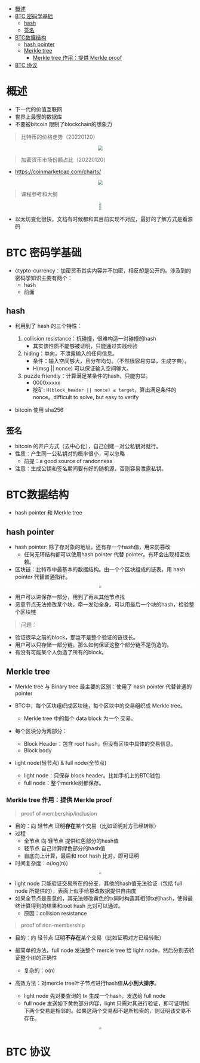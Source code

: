 - [概述](#概述)
- [BTC 密码学基础](#btc-密码学基础)
  - [hash](#hash)
  - [签名](#签名)
- [BTC数据结构](#btc数据结构)
  - [hash pointer](#hash-pointer)
  - [Merkle tree](#merkle-tree)
    - [Merkle tree 作用：提供 Merkle proof](#merkle-tree-作用提供-merkle-proof)
- [BTC 协议](#btc-协议)
# 概述
- 下一代的价值互联网
- 世界上最慢的数据库
- 不要被bitcoin 限制了blockchain的想象力

> 比特币的价格走势（20220120）
<div style="zoom:80%" align="center"><img src="./pic/1-1.png"></div>


> 加密货币市场份额占比（20220120）
- https://coinmarketcap.com/charts/
<div style="zoom:80%" align="center"><img src="./pic/1-5.png"></div>

> 课程参考和大纲
<div style="zoom:40%" align="center"><img src="./pic/1-2.png"></div>
<div style="zoom:40%" align="center"><img src="./pic/1-3.png"></div>
<div style="zoom:40%" align="center"><img src="./pic/1-4.png"></div>


- 以太坊变化很快，文档有时候都和其目前实现不对应，最好的了解方式是看源码
# BTC 密码学基础
- ctypto-currency：加密货币其实内容并不加密，相反却是公开的。涉及到的密码学知识主要有两个：
  - hash
  - 前面

## hash
- 利用到了 hash 的三个特性：
  1. collision resistance：抗碰撞，很难构造一对碰撞的hash
     - 其实该性质不能够被证明，只能通过实践经验
  2. hiding：单向，不泄露输入的任何信息。
     - 条件：输入空间够大，且分布均匀。（不然很容易穷举，生成字典）。
     - H(msg || nonce) 可以保证输入空间够大。
  3. puzzle friendly：计算满足某条件的hash，只能穷举。
     - 0000xxxxx
     - 挖矿: `H(block_header || nonce) ≤ target`，算出满足条件的 nonce。difficult to solve, but easy to verify

- bitcoin 使用 sha256


## 签名
- bitcoin 的开户方式（去中心化），自己创建一对公私钥对就行。
- 性质：产生同一公私钥对的概率很小，可以忽略
  - 前提：a good source of randonness
- 注意：生成公钥和签名期间要有好的随机源，否则容易泄露私钥。


# BTC数据结构
- hash pointer 和 Merkle tree
## hash pointer
- hash pointer: 除了存对象的地址，还有存一个hash值，用来防篡改
  - 任何无环结构都可以使用hash pointer 代替 pointer。有环会出现相互依赖。
- 区块链：比特币中最基本的数据结构。由一个个区块组成的链表，用 hash pointer 代替普通指针。

<div style="zoom:40%; background-color: #ffffff;" align="center "><img src="./pic/1-6.png"></div>

- 用户可以进保存一部分，用到了再从其他节点找
- 恶意节点无法修改某个块，牵一发动全身。可以用最后一个块的hash，检验整个区块链

> 问题：
- 验证很早之前的block，那岂不是整个验证的链很长。
- 用户可以只存储一部分链，那么如何保证这整个部分链不是伪造的。
- 有没有可能某个人伪造了所有的block。
## Merkle tree
- Merkle tree 与 Binary tree 最主要的区别：使用了 hash pointer 代替普通的 pointer
- BTC中，每个区块组织成区块链，每个区块中的交易组织成 Merkle tree。
  - Merkle tree 中的每个 data block 为一个 交易。
- 每个区块分为两部分：
  - Block Header：包含 root hash，但没有区块中具体的交易信息。
  - Block body

- light node(轻节点) & full node(全节点)
  - light node：只保存 block header。比如手机上的BTC钱包
  - full node：整个merkle树都保存。

### Merkle tree 作用：提供 Merkle proof
> proof of membership/inclusion
- 目的：向 轻节点 证明**存在**某个交易（比如证明对方已经转账）
- 过程
  - 全节点 向 轻节点 提供红色部分的hash值
  - 轻节点 自己计算绿色部分的hash值
  - 自底向上计算，最后和 root hash 比对，即可证明
- 时间复杂度：o(log(n))
<div style="zoom:40%; background-color: #ffffff;" align="center "><img src="./pic/1-7.png"></div>

- light node 只能验证交易所在的分支，其他的hash值无法验证（包括 full node 所提供的），表面上似乎给篡改数据提供自由度
- 如果全节点是恶意的，其无法修改黄色的tx同时构造其相邻tx的hash，使得最终计算得到的结果和root hash 比对可以通过。
  - 原因：collision resistance

> proof of non-membership
- 目的：向 轻节点 证明**不存在**某个交易（比如证明对方已经转账）
- 最简单的方法，full node 发送整个 mercle tree 给 light node，然后分别去验证整个树的正确性
  - 复杂的：o(n)

- 高效方法：对mercle tree叶子节点进行hash值**从小到大排序**。
  - light node 先对要查询的 tx 生成一个hash，发送给 full node
  - full node 发送如下黄色部分内容，light 只需对其进行验证，即可证明如下两个交易是相邻的。如果这两个交易都不是所检索的，则证明该交易不存在。


<div style="zoom:40%; " align="center "><img src="./pic/1-8.png"></div>

# BTC 协议